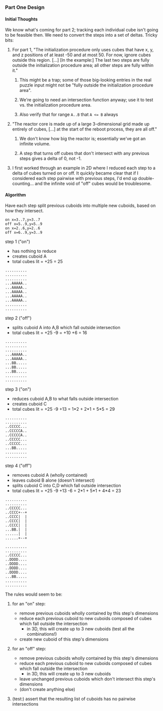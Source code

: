 ### Part One Design

#### Initial Thoughts

We know what's coming for part 2; tracking each individual cube isn't going to be feasible then. We need to convert the steps into a set of deltas. Tricky bits:

1. For part 1, "The initialization procedure only uses cubes that have x, y, and z positions of at least -50 and at most 50. For now, ignore cubes outside this region. \[...] \[In the example:] The last two steps are fully outside the initialization procedure area; all other steps are fully within it."

    1. This might be a trap; some of those big-looking entries in the real puzzle input might not be "fully outside the initialization procedure area".

    1. We're going to need an intersection function anyway; use it to test vs. the initialization procedure area.

    1. Also verify that for range `A..B` that `A <= B` always

1. "The reactor core is made up of a large 3-dimensional grid made up entirely of cubes, [...] at the start of the reboot process, they are all off."

    1. We don't know how big the reactor is; essentially we've got an infinite volume.

    1. A step that turns off cubes that don't intersect with any previous steps gives a delta of 0, not -1.

1. I first worked through an example in 2D where I reduced each step to a delta of cubes turned on or off. It quickly became clear that if I considered each step pairwise with previous steps, I'd end up double-counting... and the infinite void of "off" cubes would be troublesome.

#### Algorithm

Have each step split previous cuboids into multiple new cuboids, based on how they intersect.

```
on x=3..7,y=3..7
off x=5..9,y=5..9
on x=2..6,y=2..6
off x=6..9,y=3..9
```

step 1 ("on")
- has nothing to reduce
- creates cuboid A
- total cubes lit = +25 = 25
```
..........
..........
..........
...AAAAA..
...AAAAA..
...AAAAA..
...AAAAA..
...AAAAA..
..........
..........
```

step 2 ("off")
- splits cuboid A into A,B which fall outside intersection
- total cubes lit = +25 -9 = +10 +6 = 16
```
..........
..........
..........
...AAAAA..
...AAAAA..
...BB.....
...BB.....
...BB.....
..........
..........
```

step 3 ("on")
- reduces cuboid A,B to what falls outside intersection
- creates cuboid C
- total cubes lit = +25 -9 +13 = 1\*2 + 2\*1 + 5\*5 = 29
```
..........
..........
..CCCCC...
..CCCCCA..
..CCCCCA..
..CCCCC...
..CCCCC...
...BB.....
..........
..........
```

step 4 ("off")
- removes cuboid A (wholly contained)
- leaves cuboid B alone (doesn't intersect)
- splits cuboid C into C,D which fall outside intersection
- total cubes lit = +25 -9 +13 -6 = 2\*1 + 5\*1 + 4\*4 = 23
```
..........
..........
..CCCCC...
..CCCC+--+
..CCCC|  |
..CCCC|  |
..CCCC|  |
...BB.|  |
......|  |
......+--+

..........
..........
..CCCCC...
..DDDD....
..DDDD....
..DDDD....
..DDDD....
...BB.....
..........
..........
```

The rules would seem to be:

1. for an "on" step:
   - remove previous cuboids wholly contained by this step's dimensions
   - reduce each previous cuboid to new cuboids composed of cubes which fall outside the intersection
     - in 3D, this will create up to 3 new cuboids (test all the combinations!)
   - create new cuboid of this step's dimensions

1. for an "off" step:
   - remove previous cuboids wholly contained by this step's dimensions
   - reduce each previous cuboid to new cuboids composed of cubes which fall outside the intersection
     - in 3D, this will create up to 3 new cuboids
   - leave unchanged previous cuboids which don't intersect this step's dimensions
   - (don't create anything else)

1. (test:) assert that the resulting list of cuboids has no pairwise intersections
